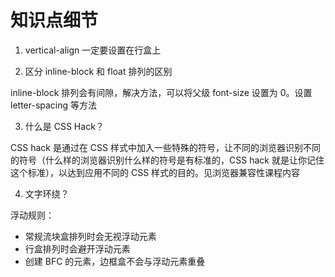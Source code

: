 # 知识点细节

1. vertical-align 一定要设置在行盒上

2. 区分 inline-block 和 float 排列的区别

inline-block 排列会有间隙，解决方法，可以将父级 font-size 设置为 0。设置 letter-spacing 等方法

3. 什么是 CSS Hack？

CSS hack 是通过在 CSS 样式中加入一些特殊的符号，让不同的浏览器识别不同的符号（什么样的浏览器识别什么样的符号是有标准的，CSS hack 就是让你记住这个标准），以达到应用不同的 CSS 样式的目的。见浏览器兼容性课程内容

4. 文字环绕？

浮动规则：

- 常规流块盒排列时会无视浮动元素
- 行盒排列时会避开浮动元素
- 创建 BFC 的元素，边框盒不会与浮动元素重叠
